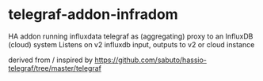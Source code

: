 # telegraf-addon-infradom
 HA addon running influxdata telegraf as (aggregating) proxy to an InfluxDB (cloud) system
 Listens on v2 influxdb input, outputs to v2 or cloud instance

derived from / inspired by https://github.com/sabuto/hassio-telegraf/tree/master/telegraf